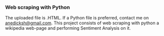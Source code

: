 ### Web scraping with Python

The uploaded file is .HTML. If a Python file is preferred, contact me on anedicksh@gmail.com. This project consists of web scraping with python a wikipedia web-page and performing Sentiment Analysis on it.
